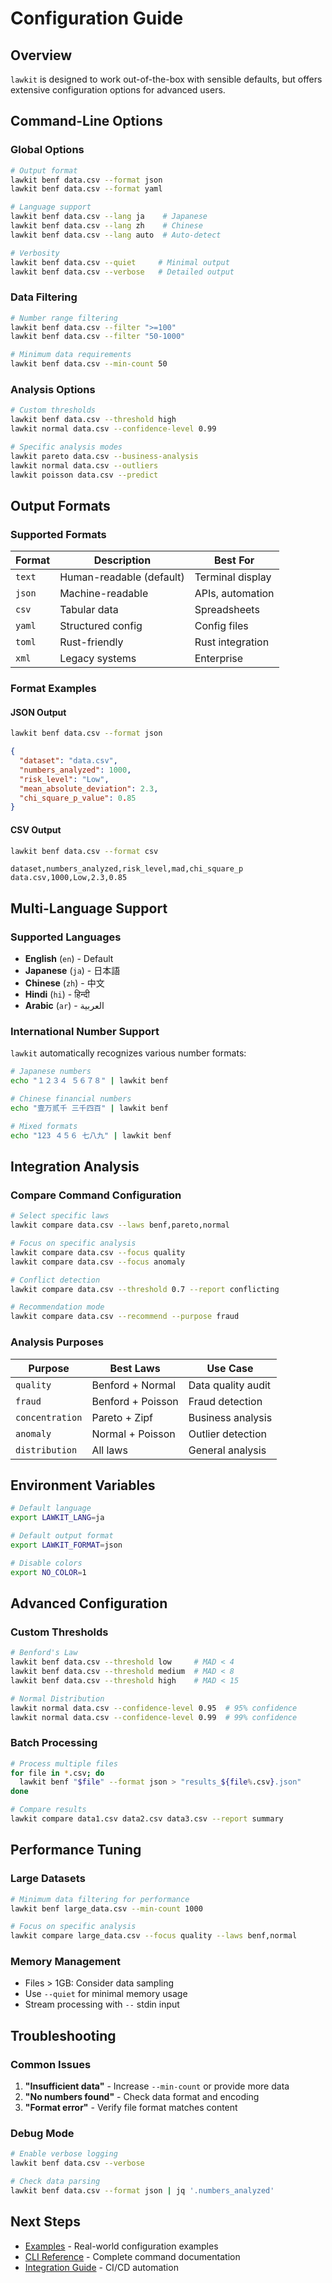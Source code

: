 # Configuration Guide

## Overview

`lawkit` is designed to work out-of-the-box with sensible defaults, but offers extensive configuration options for advanced users.

## Command-Line Options

### Global Options

```bash
# Output format
lawkit benf data.csv --format json
lawkit benf data.csv --format yaml

# Language support
lawkit benf data.csv --lang ja    # Japanese
lawkit benf data.csv --lang zh    # Chinese
lawkit benf data.csv --lang auto  # Auto-detect

# Verbosity
lawkit benf data.csv --quiet     # Minimal output
lawkit benf data.csv --verbose   # Detailed output
```

### Data Filtering

```bash
# Number range filtering
lawkit benf data.csv --filter ">=100"
lawkit benf data.csv --filter "50-1000"

# Minimum data requirements
lawkit benf data.csv --min-count 50
```

### Analysis Options

```bash
# Custom thresholds
lawkit benf data.csv --threshold high
lawkit normal data.csv --confidence-level 0.99

# Specific analysis modes
lawkit pareto data.csv --business-analysis
lawkit normal data.csv --outliers
lawkit poisson data.csv --predict
```

## Output Formats

### Supported Formats

| Format | Description | Best For |
|--------|-------------|----------|
| `text` | Human-readable (default) | Terminal display |
| `json` | Machine-readable | APIs, automation |
| `csv` | Tabular data | Spreadsheets |
| `yaml` | Structured config | Config files |
| `toml` | Rust-friendly | Rust integration |
| `xml` | Legacy systems | Enterprise |

### Format Examples

#### JSON Output
```bash
lawkit benf data.csv --format json
```
```json
{
  "dataset": "data.csv",
  "numbers_analyzed": 1000,
  "risk_level": "Low",
  "mean_absolute_deviation": 2.3,
  "chi_square_p_value": 0.85
}
```

#### CSV Output
```bash
lawkit benf data.csv --format csv
```
```csv
dataset,numbers_analyzed,risk_level,mad,chi_square_p
data.csv,1000,Low,2.3,0.85
```

## Multi-Language Support

### Supported Languages

- **English** (`en`) - Default
- **Japanese** (`ja`) - 日本語
- **Chinese** (`zh`) - 中文
- **Hindi** (`hi`) - हिन्दी
- **Arabic** (`ar`) - العربية

### International Number Support

`lawkit` automatically recognizes various number formats:

```bash
# Japanese numbers
echo "１２３４ ５６７８" | lawkit benf

# Chinese financial numbers  
echo "壹万贰千 三千四百" | lawkit benf

# Mixed formats
echo "123 ４５６ 七八九" | lawkit benf
```

## Integration Analysis

### Compare Command Configuration

```bash
# Select specific laws
lawkit compare data.csv --laws benf,pareto,normal

# Focus on specific analysis
lawkit compare data.csv --focus quality
lawkit compare data.csv --focus anomaly

# Conflict detection
lawkit compare data.csv --threshold 0.7 --report conflicting

# Recommendation mode
lawkit compare data.csv --recommend --purpose fraud
```

### Analysis Purposes

| Purpose | Best Laws | Use Case |
|---------|-----------|----------|
| `quality` | Benford + Normal | Data quality audit |
| `fraud` | Benford + Poisson | Fraud detection |
| `concentration` | Pareto + Zipf | Business analysis |
| `anomaly` | Normal + Poisson | Outlier detection |
| `distribution` | All laws | General analysis |

## Environment Variables

```bash
# Default language
export LAWKIT_LANG=ja

# Default output format
export LAWKIT_FORMAT=json

# Disable colors
export NO_COLOR=1
```

## Advanced Configuration

### Custom Thresholds

```bash
# Benford's Law
lawkit benf data.csv --threshold low     # MAD < 4
lawkit benf data.csv --threshold medium  # MAD < 8  
lawkit benf data.csv --threshold high    # MAD < 15

# Normal Distribution
lawkit normal data.csv --confidence-level 0.95  # 95% confidence
lawkit normal data.csv --confidence-level 0.99  # 99% confidence
```

### Batch Processing

```bash
# Process multiple files
for file in *.csv; do
  lawkit benf "$file" --format json > "results_${file%.csv}.json"
done

# Compare results
lawkit compare data1.csv data2.csv data3.csv --report summary
```

## Performance Tuning

### Large Datasets

```bash
# Minimum data filtering for performance
lawkit benf large_data.csv --min-count 1000

# Focus on specific analysis
lawkit compare large_data.csv --focus quality --laws benf,normal
```

### Memory Management

- Files > 1GB: Consider data sampling
- Use `--quiet` for minimal memory usage
- Stream processing with `--` stdin input

## Troubleshooting

### Common Issues

1. **"Insufficient data"** - Increase `--min-count` or provide more data
2. **"No numbers found"** - Check data format and encoding
3. **"Format error"** - Verify file format matches content

### Debug Mode

```bash
# Enable verbose logging
lawkit benf data.csv --verbose

# Check data parsing
lawkit benf data.csv --format json | jq '.numbers_analyzed'
```

## Next Steps

- [Examples](examples.md) - Real-world configuration examples
- [CLI Reference](../reference/cli-reference.md) - Complete command documentation
- [Integration Guide](../guides/integrations.md) - CI/CD automation